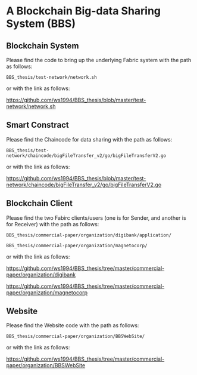 # A Blockchain Big-data Sharing System (BBS)

## Blockchain System

Please find the code to bring up the underlying Fabric system with the path as follows:

```
BBS_thesis/test-network/network.sh
```

or with the link as follows:

https://github.com/ws1994/BBS_thesis/blob/master/test-network/network.sh

## Smart Constract

Please find the Chaincode for data sharing with the path as follows:

```
BBS_thesis/test-network/chaincode/bigFileTransfer_v2/go/bigFileTransferV2.go 
```

or with the link as follows:

https://github.com/ws1994/BBS_thesis/blob/master/test-network/chaincode/bigFileTransfer_v2/go/bigFileTransferV2.go

## Blockchain Client

Please find the two Fabirc clients/users (one is for Sender, and another is for Receiver) with the path as follows:

```
BBS_thesis/commercial-paper/organization/digibank/application/
```
```
BBS_thesis/commercial-paper/organization/magnetocorp/
```

or with the link as follows:

https://github.com/ws1994/BBS_thesis/tree/master/commercial-paper/organization/digibank

https://github.com/ws1994/BBS_thesis/tree/master/commercial-paper/organization/magnetocorp

## Website

Please find the Website code with the path as follows:

```
BBS_thesis/commercial-paper/organization/BBSWebSite/
```

or with the link as follows:

https://github.com/ws1994/BBS_thesis/tree/master/commercial-paper/organization/BBSWebSite







